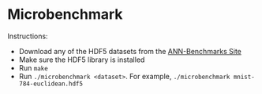 # Microbenchmark

Instructions: 
- Download any of the HDF5 datasets from the [ANN-Benchmarks Site](https://github.com/erikbern/ann-benchmarks/blob/main/README.md)
- Make sure the HDF5 library is installed
- Run `make`
- Run `./microbenchmark <dataset>`. For example, `./microbenchmark mnist-784-euclidean.hdf5`
